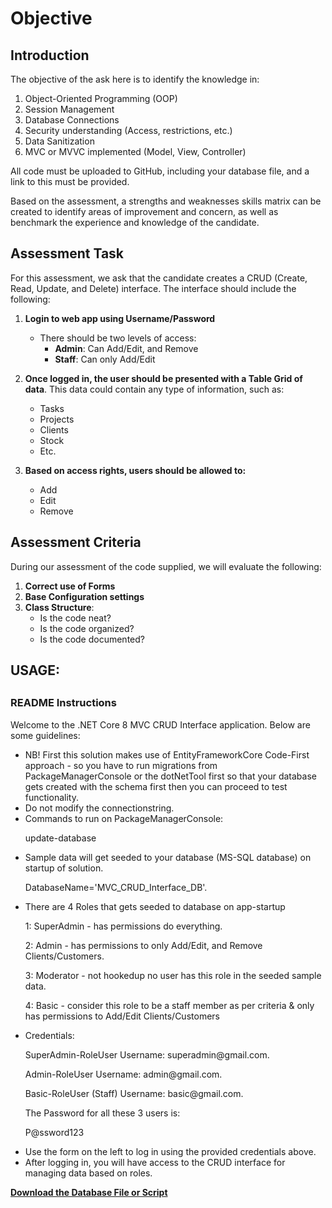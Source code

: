 # Objective

## Introduction
The objective of the ask here is to identify the knowledge in:

1. Object-Oriented Programming (OOP)
2. Session Management
3. Database Connections
4. Security understanding (Access, restrictions, etc.)
5. Data Sanitization
6. MVC or MVVC implemented (Model, View, Controller)

All code must be uploaded to GitHub, including your database file, and a link to this must be provided.

Based on the assessment, a strengths and weaknesses skills matrix can be created to identify areas of improvement and concern, as well as benchmark the experience and knowledge of the candidate.

## Assessment Task
For this assessment, we ask that the candidate creates a CRUD (Create, Read, Update, and Delete) interface. The interface should include the following:

1. **Login to web app using Username/Password**
   - There should be two levels of access:
     - **Admin**: Can Add/Edit, and Remove
     - **Staff**: Can only Add/Edit

2. **Once logged in, the user should be presented with a Table Grid of data**. This data could contain any type of information, such as:
   - Tasks
   - Projects
   - Clients
   - Stock
   - Etc.

3. **Based on access rights, users should be allowed to:**
   - Add
   - Edit
   - Remove

## Assessment Criteria
During our assessment of the code supplied, we will evaluate the following:

1. **Correct use of Forms**
2. **Base Configuration settings**
3. **Class Structure**:
   - Is the code neat?
   - Is the code organized?
   - Is the code documented?






##
## USAGE:
##
<div class="readme-container p-3 bg-light border rounded">
    <h3>README Instructions</h3>
    <p class="text-muted">Welcome to the .NET Core 8 MVC CRUD Interface application. Below are some guidelines:</p>
    <ul class="list-unstyled">
        <li><i class="fa fa-check-circle text-success"></i> NB! First this solution makes use of EntityFrameworkCore Code-First approach - so you have to run migrations from PackageManagerConsole or the dotNetTool first so that your database gets created with the schema first then you can proceed to test functionality.</li>
        <li><i class="fa fa-check-circle text-success"></i> Do not modify the connectionstring.</li>
        <li><i class="fa fa-check-circle text-success"></i> Commands to run on PackageManagerConsole: <p class="font-weight-bold"> update-database </p></li>
        <li><i class="fa fa-check-circle text-success"></i> Sample data will get seeded to your database (MS-SQL database) on startup of solution.<p class="font-weight-bold"> DatabaseName='MVC_CRUD_Interface_DB'. </p></li>
        <li><i class="fa fa-check-circle text-success"></i> There are 4 Roles that gets seeded to database on app-startup <p class="font-weight-bold"> 1: SuperAdmin - has permissions do everything. </p> <p class="font-weight-bold"> 2: Admin - has permissions to only Add/Edit, and Remove Clients/Customers. </p> <p class="font-weight-bold"> 3: Moderator - not hookedup no user has this role in the seeded sample data. </p>  <p class="font-weight-bold"> 4: Basic - consider this role to be a staff member as per criteria & only has permissions to Add/Edit Clients/Customers </p>  </li>
        <li><i class="fa fa-check-circle text-success"></i> Credentials: <p class="font-weight-bold"> SuperAdmin-RoleUser Username: superadmin@gmail.com. </p>  <p class="font-weight-bold"> Admin-RoleUser Username: admin@gmail.com. </p>  <p class="font-weight-bold"> Basic-RoleUser (Staff) Username: basic@gmail.com. </p>  The Password for all these 3 users is: <p class="font-weight-bold font-italic "> P@ssword123 </p> </li>
        <li><i class="fa fa-check-circle text-success"></i> Use the form on the left to log in using the provided credentials above.</li>
        <li><i class="fa fa-check-circle text-success"></i> After logging in, you will have access to the CRUD interface for managing data based on roles.</li>
    </ul>
</div>

**[Download the Database File or Script](./MVC_CRUD_Interface_DB.sql)**
